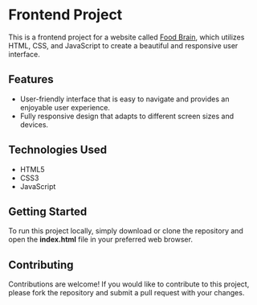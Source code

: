 # Frontend Project

This is a frontend project for a website called [Food Brain](https://foodbrain.netlify.app "Food Brain"), which utilizes HTML, CSS, and JavaScript to create a beautiful and responsive user interface.

## Features

- User-friendly interface that is easy to navigate and provides an enjoyable user experience.
- Fully responsive design that adapts to different screen sizes and devices.

## Technologies Used

- HTML5
- CSS3
- JavaScript

## Getting Started

To run this project locally, simply download or clone the repository and open the **index.html** file in your preferred web browser.

## Contributing

Contributions are welcome! If you would like to contribute to this project, please fork the repository and submit a pull request with your changes.
